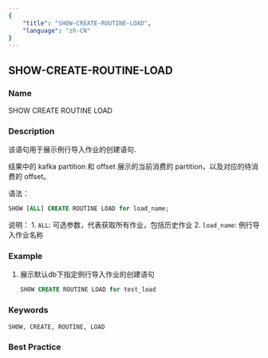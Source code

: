 ```yaml
---
{
    "title": "SHOW-CREATE-ROUTINE-LOAD",
    "language": "zh-CN"
}
---
```


<!--
Licensed to the Apache Software Foundation (ASF) under one
or more contributor license agreements.  See the NOTICE file
distributed with this work for additional information
regarding copyright ownership.  The ASF licenses this file
to you under the Apache License, Version 2.0 (the
"License"); you may not use this file except in compliance
with the License.  You may obtain a copy of the License at

  http://www.apache.org/licenses/LICENSE-2.0

Unless required by applicable law or agreed to in writing,
software distributed under the License is distributed on an
"AS IS" BASIS, WITHOUT WARRANTIES OR CONDITIONS OF ANY
KIND, either express or implied.  See the License for the
specific language governing permissions and limitations
under the License.
-->

## SHOW-CREATE-ROUTINE-LOAD

### Name

SHOW CREATE ROUTINE LOAD

### Description

该语句用于展示例行导入作业的创建语句.

结果中的 kafka partition 和 offset 展示的当前消费的 partition，以及对应的待消费的 offset。

语法：

```sql
SHOW [ALL] CREATE ROUTINE LOAD for load_name;
```

说明：
          1. `ALL`: 可选参数，代表获取所有作业，包括历史作业
          2.  `load_name`: 例行导入作业名称

### Example

1. 展示默认db下指定例行导入作业的创建语句

   ```sql
   SHOW CREATE ROUTINE LOAD for test_load
   ```

### Keywords

    SHOW, CREATE, ROUTINE, LOAD

### Best Practice

